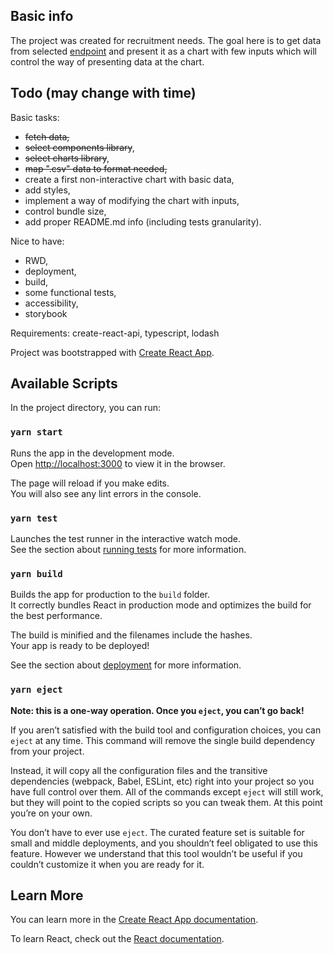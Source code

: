 ## Basic info  

The project was created for recruitment needs. The goal here is to get data from selected [endpoint](http://adverity-challenge.s3-website-eu-west-1.amazonaws.com/DAMKBAoDBwoDBAkOBAYFCw.csv) and present it as a chart with few inputs which will control the way of presenting data at the chart.

## Todo (may change with time)

Basic tasks:
- ~~fetch data,~~ 
- ~~select components library~~, 
- ~~select charts library~~, 
- ~~map ".csv" data to format needed,~~
- create a first non-interactive chart with basic data, 
- add styles,
- implement a way of modifying the chart with inputs,
- control bundle size,
- add proper README.md info (including tests granularity).

Nice to have: 
- RWD, 
- deployment,
- build, 
- some functional tests, 
- accessibility, 
- storybook

Requirements: create-react-api, typescript, lodash

Project was bootstrapped with [Create React App](https://github.com/facebook/create-react-app).

## Available Scripts

In the project directory, you can run:

### `yarn start`

Runs the app in the development mode.<br />
Open [http://localhost:3000](http://localhost:3000) to view it in the browser.

The page will reload if you make edits.<br />
You will also see any lint errors in the console.

### `yarn test`

Launches the test runner in the interactive watch mode.<br />
See the section about [running tests](https://facebook.github.io/create-react-app/docs/running-tests) for more information.

### `yarn build`

Builds the app for production to the `build` folder.<br />
It correctly bundles React in production mode and optimizes the build for the best performance.

The build is minified and the filenames include the hashes.<br />
Your app is ready to be deployed!

See the section about [deployment](https://facebook.github.io/create-react-app/docs/deployment) for more information.

### `yarn eject`

**Note: this is a one-way operation. Once you `eject`, you can’t go back!**

If you aren’t satisfied with the build tool and configuration choices, you can `eject` at any time. This command will remove the single build dependency from your project.

Instead, it will copy all the configuration files and the transitive dependencies (webpack, Babel, ESLint, etc) right into your project so you have full control over them. All of the commands except `eject` will still work, but they will point to the copied scripts so you can tweak them. At this point you’re on your own.

You don’t have to ever use `eject`. The curated feature set is suitable for small and middle deployments, and you shouldn’t feel obligated to use this feature. However we understand that this tool wouldn’t be useful if you couldn’t customize it when you are ready for it.

## Learn More

You can learn more in the [Create React App documentation](https://facebook.github.io/create-react-app/docs/getting-started).

To learn React, check out the [React documentation](https://reactjs.org/).
